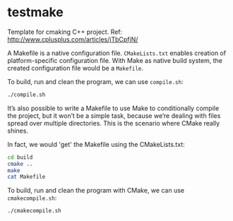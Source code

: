 # testmake

Template for cmaking C++ project. Ref: http://www.cplusplus.com/articles/jTbCpfjN/

A Makefile is a native configuration file. `CMakeLists.txt` enables creation of platform-specific configuration file. With Make as native build system, the created configuration file would be a `Makefile`.

To build, run and clean the program, we can use `compile.sh`:
```bash
./compile.sh
```

It’s also possible to write a Makefile to use Make to conditionally compile the project, but it won’t be a simple task, because we’re dealing with files spread over multiple directories. This is the scenario where CMake really shines.

In fact, we would 'get' the Makefile using the CMakeLists.txt:
```bash
cd build
cmake ..
make
cat Makefile
```

To build, run and clean the program with CMake, we can use `cmakecompile.sh`:
```bash
./cmakecompile.sh
```
